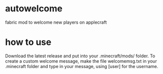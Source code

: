 # autowelcome
fabric mod to welcome new players on applecraft

# how to use
Download the latest release and put into your .minecraft/mods/ folder. 
To create a custom welcome message, make the file welcomemsg.txt in your .minecraft folder and type in your message, using [user] for the username.
